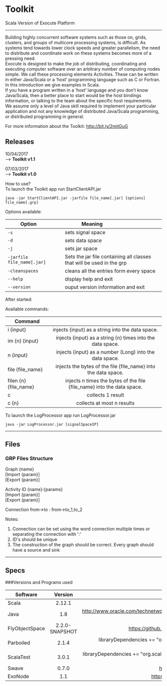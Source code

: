 # Toolkit

Scala Version of Exocute Platform

-------------------------------------------------------------------------------
Building highly concurrent software systems such as those on, grids, clusters, and groups of multicore processing systems, is difficult. As systems tend towards lower clock speeds and greater parallelism, the need to distribute and coordinate work on these systems becomes more of a pressing need.<br />
Exocute is designed to make the job of distributing, coordinating and executing computer software over an arbitrary number of computing nodes simple. We call these processing elements Activities. These can be written in either Java/Scala or a ‘host’ programming language such as C or Fortran. In this introduction we give examples in Scala. <br />
If you have a program written in a ‘host’ language and you don’t know Java/Scala, then a better place to start would be the host bindings information, or talking to the team about the specific host requirements. <br />
We assume only a level of Java skill required to implement your particular application and not any knowledge of distributed Java/Scala programming, or distributed programming in general.<br />

For more information about the Toolkit: http://bit.ly/2mitGuG

## Releases

10/04/2017 <br />
--> **Toolkit v1.1** <br />

07/03/2017 <br />
--> **Toolkit v1.0** <br />

How to use? <br />
To launch the Toolkit app run StartClientAPI.jar
  ```
java -jar StartClientAPI.jar -jarfile file_name[.jar] [options] file_name[.grp]
```
Options available: <br />



| Option                           | Meaning                                 |
| ---                              | ---                                     |
| `-s`                             | sets signal space                       |
| `-d  `                           | sets data space                         |
| `-j `                            | sets jar space                          |
| `-jarfile file_name[.jar] `       | Sets the jar file containing all classes that will be used in the grp         |
| `-cleanspaces`                   | cleans all the entries form every space |
| `--help    `                     | display help and exit                   |
| `--version`                      | ouput version information and exit      |


After started:<br />

Available commands:<br />

| Command               |               | 
| -----------------     |:-------------:|
| i {input}             | injects {input} as a string into the data space. |
| im {n} {input}        | injects {input} as a string {n} times into the data space. |
| n {input}             | injects {input} as a number (Long) into the data space. |
| file {file_name}      | injects the bytes of the file {file_name} into the data space. |
| filen {n} {file_name} | injects n times the bytes of the file {file_name} into the data space. |
| c                     | collects 1 result |  
| c {n}                 | collects at most n results |  

To launch the LogProcessor app run LogProcessor.jar

  ```
java -jar LogProcessor.jar [signalSpaceIP]
```
  
  

-------------------------------------------------------------------------------

## Files

### GRP Files Structure
Graph {name}<br />
[Import {param}]<br />
[Export {param}]<br />

Activity ID {name}:{params}   
[Import {param}]              
[Export {param}]              

Connection from->to : from->to_1,to_2 

Notes: <br />
1) Connection can be set using the word connection multiple times or separating the connection with ':'<br />
2) ID's should be unique<br />
3) The construction of the graph should be correct. Every graph should have a source and sink<br />

-------------------------------------------------------------------------------

## Specs

###Versions and Programs used 

 
| Software       | Version        | Link /sbt                              |
| ---------------|:--------------:| --------------------------------------:|
| Scala          | 2.12.1         |                                        |
| Java           | 1.8            | http://www.oracle.com/technetwork/java/javase/downloads/jdk8-downloads-2133151.html   |
| FlyObjectSpace | 2.2.0-SNAPSHOT | https://github.com/fly-object-space/fly-scala   |
| Parboiled      | 2.1.4          | libraryDependencies += "org.parboiled" %% "parboiled" % "2.1.3"   |
| ScalaTest      | 3.0.1          | libraryDependencies += "org.scalatest" %% "scalatest" % "3.0.1" % "test"   |
| Swave          | 0.7.0          | https://github.com/sirthias/swave
| ExoNode        | 1.1            | https://github.com/exocute/ExoNode   |
